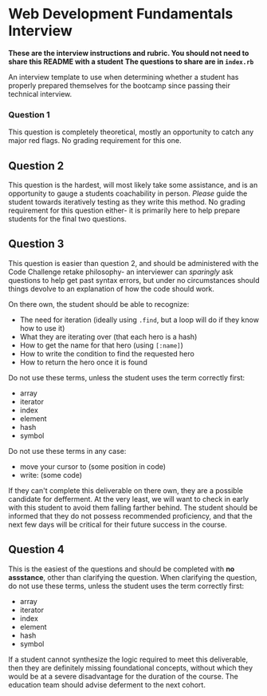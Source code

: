 # Web Development Fundamentals Interview

**These are the interview instructions and rubric. You should not need to share this README with a student**
**The questions to share are in `index.rb`**

An interview template to use when determining whether a student has properly prepared themselves for the bootcamp since passing their technical interview.

### Question 1 
This question is completely theoretical, mostly an opportunity to catch any major red flags. No grading requirement for this one.

## Question 2 
This question is the hardest, will most likely take some assistance, and is an opportunity to gauge a students coachability in person. *Please* guide the student towards iteratively testing as they write this method. No grading requirement for this question either- it is primarily here to help prepare students for the final two questions.

## Question 3 
This question is easier than question 2, and should be administered with the Code Challenge retake philosophy- an interviewer can *sparingly* ask questions to help get past syntax errors, but under no circumstances should things devolve to an explanation of how the code should work. 

On there own, the student should be able to recognize:
* The need for iteration (ideally using `.find`, but a loop will do if they know how to use it)
* What they are iterating over (that each hero is a hash)
* How to get the name for that hero (using `[:name]`)
* How to write the condition to find the requested hero
* How to return the hero once it is found

Do not use these terms, unless the student uses the term correctly first:
* array
* iterator
* index
* element
* hash
* symbol

Do not use these terms in any case:
* move your cursor to (some position in code)
* write: (some code)

If they can't complete this deliverable on there own, they are a possible candidate for defferment. At the very least, we will want to check in early with this student to avoid them falling farther behind. The student should be informed that they do not possess recommended proficiency, and that the next few days will be critical for their future success in the course.

## Question 4
This is the easiest of the questions and should be completed with **no assstance**, other than clarifying the question. 
When clarifying the question, do not use these terms, unless the student uses the term correctly first:
* array
* iterator
* index
* element
* hash
* symbol

If a student cannot synthesize the logic required to meet this deliverable, then they are definitely missing foundational concepts, without which they would be at a severe disadvantage for the duration of the course. The education team should advise deferment to the next cohort.